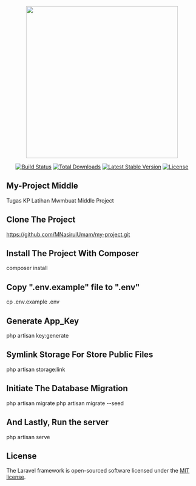 <p align="center"><a href="https://laravel.com" target="_blank"><img src="https://raw.githubusercontent.com/laravel/art/master/logo-lockup/5%20SVG/2%20CMYK/1%20Full%20Color/laravel-logolockup-cmyk-red.svg" width="400"></a></p>

<p align="center">
<a href="https://travis-ci.org/laravel/framework"><img src="https://travis-ci.org/laravel/framework.svg" alt="Build Status"></a>
<a href="https://packagist.org/packages/laravel/framework"><img src="https://img.shields.io/packagist/dt/laravel/framework" alt="Total Downloads"></a>
<a href="https://packagist.org/packages/laravel/framework"><img src="https://img.shields.io/packagist/v/laravel/framework" alt="Latest Stable Version"></a>
<a href="https://packagist.org/packages/laravel/framework"><img src="https://img.shields.io/packagist/l/laravel/framework" alt="License"></a>
</p>

## My-Project Middle 
Tugas KP Latihan Mwmbuat Middle Project

## Clone The Project
https://github.com/MNasirulUmam/my-project.git

## Install The Project With Composer
composer install

## Copy ".env.example" file to ".env"
cp .env.example .env

## Generate App_Key
php artisan key:generate

## Symlink Storage For Store Public Files
php artisan storage:link

## Initiate The Database Migration
php artisan migrate
php artisan migrate --seed

## And Lastly, Run the server
php artisan serve

## License

The Laravel framework is open-sourced software licensed under the [MIT license](https://opensource.org/licenses/MIT).
